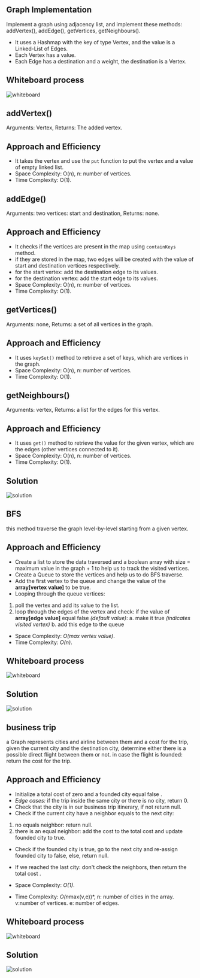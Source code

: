 ## Graph Implementation

Implement a graph using adjacency list, and implement these methods: addVertex(), addEdge(), getVertices, getNeighbours().
- It uses a Hashmap with the key of type Vertex, and the value is a Linked-List of Edges.
- Each Vertex has  a value.
- Each Edge has a destination and a weight, the destination is a Vertex.

## Whiteboard process
![whiteboard](../assets/cc35-whiteboard.png)

## addVertex()
Arguments: Vertex, Returns: The added vertex.

## Approach and Efficiency
- It takes the vertex and use the `put` function to put the vertex and a value of empty linked list.
- Space Complexity: O(n), n: number of vertices.
- Time Complexity: O(1).

## addEdge()
Arguments: two vertices: start and destination, Returns: none.

## Approach and Efficiency
- It checks if the vertices are present in the map using `containKeys` method.
- if they are stored in the map, two edges will be created with the value of start and destination vertices respectively.
- for the start vertex: add the destination edge to its values.
- for the destination vertex: add the start edge to its values.
- Space Complexity: O(n), n: number of vertices.
- Time Complexity: O(1).

## getVertices()
Arguments: none, Returns: a set of all vertices in the graph.

## Approach and Efficiency
- It uses `keySet()` method to retrieve a set of keys, which are vertices in the graph.
- Space Complexity: O(n), n: number of vertices.
- Time Complexity: O(1).

## getNeighbours()
Arguments: vertex, Returns: a list for the edges for this vertex.

## Approach and Efficiency
- It uses `get()` method to retrieve the value for the given vertex, which are the edges (other vertices connected to it).
- Space Complexity: O(n), n: number of vertices.
- Time Complexity: O(1).


## Solution
![solution](../assets/cc35-sol.png)

## BFS
this method traverse the graph level-by-level starting from a given vertex.

## Approach and Efficiency
- Create a list to store the data traversed and a boolean array with size = maximum value in the graph + 1 to help us to track the visited vertices.
- Create a Queue to store the vertices and help us to do BFS traverse.
- Add the first vertex to the queue and change the value of the **array[vertex value]** to be true. 
- Looping through the queue vertices:
1. poll the vertex and add its value to the list.
2. loop through the edges of the vertex and check: if the value of **array[edge value]** equal false *(default value)*:
 a. make it true *(indicates visited vertex)*
 b. add this edge to the queue

- Space Complexity: *O(max vertex value)*.
- Time Complexity: *O(n)*.

## Whiteboard process
![whiteboard](../assets/cc36-whiteboard.png)

## Solution
![solution](../assets/cc36-sol.png)

## business trip
a Graph represents cities and airline between them and a cost for the trip, given the current city and the destination city, determine either there is a possible direct flight between them or not. in case the flight is founded: return the cost for the trip.

## Approach and Efficiency
- Initialize a total cost of zero and a founded city equal false .
- *Edge cases:* if the trip inside the same city or there is no city, return 0.
- Check that the city is in our business trip itinerary, if not return null.
- Check if the current city have a neighbor equals to the next city:
1. no  equals neighbor: return null.
2. there is an equal neighbor: add the cost to the total cost and update founded city to true.
- Check if the founded city is true, go to the next city and re-assign founded city to false, else, return null.
- If we reached the last city: don't check the neighbors, then return the total cost .

- Space Complexity: *O(1)*.
- Time Complexity: *O(n*max(v,e))*, n: number of cities in the array. v:number of vertices. e: number of edges.

## Whiteboard process
![whiteboard](../assets/cc37-whiteboard.png)

## Solution
![solution](../assets/cc37-sol.png)